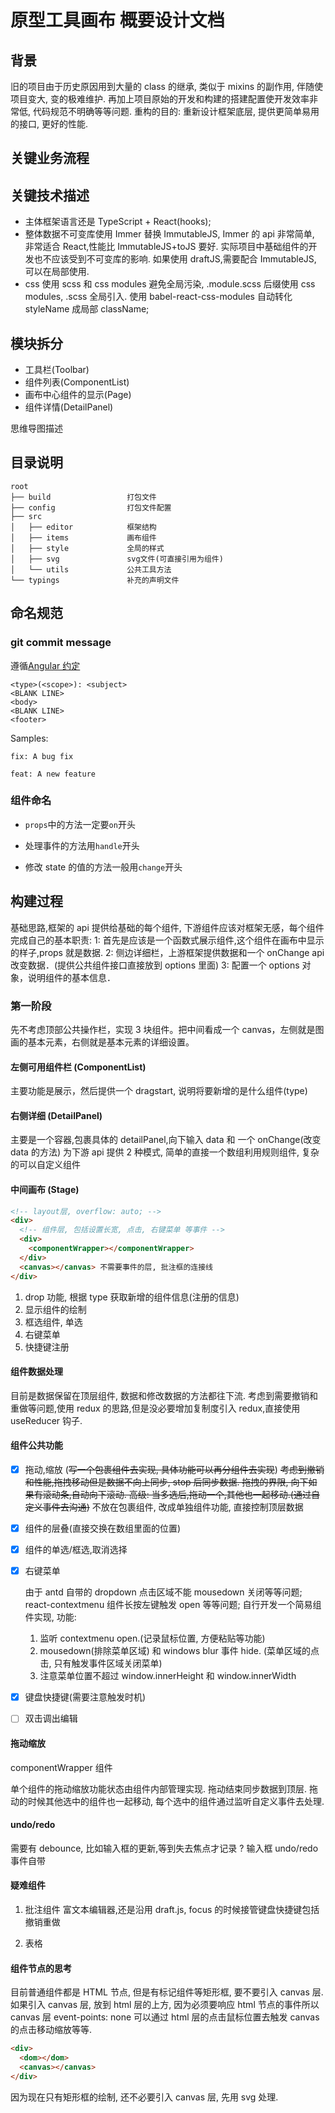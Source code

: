 # 原型工具画布 概要设计文档

## 背景

旧的项目由于历史原因用到大量的 class 的继承, 类似于 mixins 的副作用, 伴随使项目变大, 变的极难维护.
再加上项目原始的开发和构建的搭建配置使开发效率非常低, 代码规范不明确等等问题.
重构的目的: 重新设计框架底层, 提供更简单易用的接口, 更好的性能.

## 关键业务流程

## 关键技术描述

- 主体框架语言还是 TypeScript + React(hooks);
- 整体数据不可变库使用 Immer 替换 ImmutableJS, Immer 的 api 非常简单, 非常适合 React,性能比 ImmutableJS+toJS 要好. 实际项目中基础组件的开发也不应该受到不可变库的影响. 如果使用 draftJS,需要配合 ImmutableJS, 可以在局部使用.
- css 使用 scss 和 css modules 避免全局污染, .module.scss 后缀使用 css modules, .scss 全局引入. 使用 babel-react-css-modules 自动转化 styleName 成局部 className;

## 模块拆分

- 工具栏(Toolbar)
- 组件列表(ComponentList)
- 画布中心组件的显示(Page)
- 组件详情(DetailPanel)

思维导图描述

## 目录说明

```
root
├── build                 打包文件
├── config                打包文件配置
├── src
│   ├── editor            框架结构
│   ├── items             画布组件
│   ├── style             全局的样式
│   ├── svg               svg文件(可直接引用为组件)
│   └── utils             公共工具方法
└── typings               补充的声明文件

```

## 命名规范

### git commit message

遵循[Angular 约定](https://github.com/angular/angular/blob/22b96b9/CONTRIBUTING.md#-commit-message-guidelines)

```
<type>(<scope>): <subject>
<BLANK LINE>
<body>
<BLANK LINE>
<footer>

```

Samples:

```
fix: A bug fix

feat: A new feature

```

### 组件命名

- `props`中的方法一定要`on`开头

- 处理事件的方法用`handle`开头

- 修改 state 的值的方法一般用`change`开头

## 构建过程

基础思路,框架的 api 提供给基础的每个组件, 下游组件应该对框架无感，每个组件完成自己的基本职责:
1: 首先是应该是一个函数式展示组件,这个组件在画布中显示的样子,props 就是数据.
2: 侧边详细栏，上游框架提供数据和一个 onChange api 改变数据．(提供公共组件接口直接放到 options 里面)
3: 配置一个 options 对象，说明组件的基本信息．

### 第一阶段

先不考虑顶部公共操作栏，实现 3 块组件。把中间看成一个 canvas，左侧就是图画的基本元素，右侧就是基本元素的详细设置。

#### 左侧可用组件栏 (ComponentList)

主要功能是展示，然后提供一个 dragstart, 说明将要新增的是什么组件(type)

#### 右侧详细 (DetailPanel)

主要是一个容器,包裹具体的 detailPanel,向下输入 data 和 一个 onChange(改变 data 的方法)
为下游 api 提供 2 种模式, 简单的直接一个数组利用规则组件, 复杂的可以自定义组件

#### 中间画布 (Stage)

```html
<!-- layout层, overflow: auto; -->
<div>
  <!-- 组件层, 包括设置长宽, 点击, 右键菜单 等事件 -->
  <div>
    <componentWrapper></componentWrapper>
  </div>
  <canvas></canvas> 不需要事件的层, 批注框的连接线
</div>
```

1. drop 功能, 根据 type 获取新增的组件信息(注册的信息)
2. 显示组件的绘制
3. 框选组件, 单选
4. 右键菜单
5. 快捷键注册

#### 组件数据处理

目前是数据保留在顶层组件, 数据和修改数据的方法都往下流.
考虑到需要撤销和重做等问题,使用 redux 的思路,但是没必要增加复制度引入 redux,直接使用 useReducer 钩子.

#### 组件公共功能

- [x] 拖动,缩放 (~~写一个包裹组件去实现, 具体功能可以再分组件去实现~~)
      ~~考虑到撤销和性能,拖拽移动但是数据不向上同步, stop 后同步数据.
      拖拽的界限, 向下如果有滚动条,自动向下滚动.
      高级: 当多选后,拖动一个,其他也一起移动.(通过自定义事件去沟通)~~
      不放在包裹组件, 改成单独组件功能, 直接控制顶层数据
- [x] 组件的层叠(直接交换在数组里面的位置)
- [x] 组件的单选/框选,取消选择
- [x] 右键菜单

  由于 antd 自带的 dropdown 点击区域不能 mousedown 关闭等等问题;
  react-contextmenu 组件长按左键触发 open 等等问题;
  自行开发一个简易组件实现, 功能:

  1. 监听 contextmenu open.(记录鼠标位置, 方便粘贴等功能)
  2. mousedown(排除菜单区域) 和 windows blur 事件 hide. (菜单区域的点击, 只有触发事件区域关闭菜单)
  3. 注意菜单位置不超过 window.innerHeight 和 window.innerWidth

- [x] 键盘快捷键(需要注意触发时机)
- [ ] 双击调出编辑

#### 拖动缩放

componentWrapper 组件

单个组件的拖动缩放功能状态由组件内部管理实现.
拖动结束同步数据到顶层.
拖动的时候其他选中的组件也一起移动, 每个选中的组件通过监听自定义事件去处理.

#### undo/redo

需要有 debounce, 比如输入框的更新,等到失去焦点才记录 ?
输入框 undo/redo 事件自带

#### 疑难组件

1. 批注组件
   富文本编辑器,还是沿用 draft.js, focus 的时候接管键盘快捷键包括撤销重做

2. 表格

#### 组件节点的思考

目前普通组件都是 HTML 节点, 但是有标记组件等矩形框, 要不要引入 canvas 层.
如果引入 canvas 层, 放到 html 层的上方, 因为必须要响应 html 节点的事件所以 canvas 层 event-points: none
可以通过 html 层的点击鼠标位置去触发 canvas 的点击移动缩放等等.

```html
<div>
  <dom></dom>
  <canvas></canvas>
</div>
```

因为现在只有矩形框的绘制, 还不必要引入 canvas 层, 先用 svg 处理.
